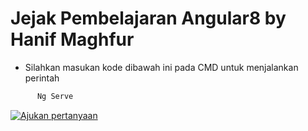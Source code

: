 # Jejak Pembelajaran Angular8 by Hanif Maghfur

- Silahkan masukan kode dibawah ini pada CMD untuk menjalankan perintah

```bash
      Ng Serve
```


[![Ajukan pertanyaan](https://img.shields.io/badge/%3f-Ask%20a%20Question-ff69b4.svg)](https://api.whatsapp.com/send?phone=6281314646445&text=Mau%20Bertanya%20Angular%0A)

